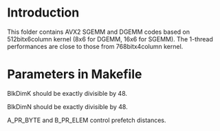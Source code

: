 # Introduction

This folder contains AVX2 SGEMM and DGEMM codes based on 512bitx6column kernel (8x6 for DGEMM, 16x6 for SGEMM). The 1-thread performances are close to those from 768bitx4column kernel.

# Parameters in Makefile

BlkDimK should be exactly divisible by 48.

BlkDimN should be exactly divisible by 48.

A_PR_BYTE and B_PR_ELEM control prefetch distances.

